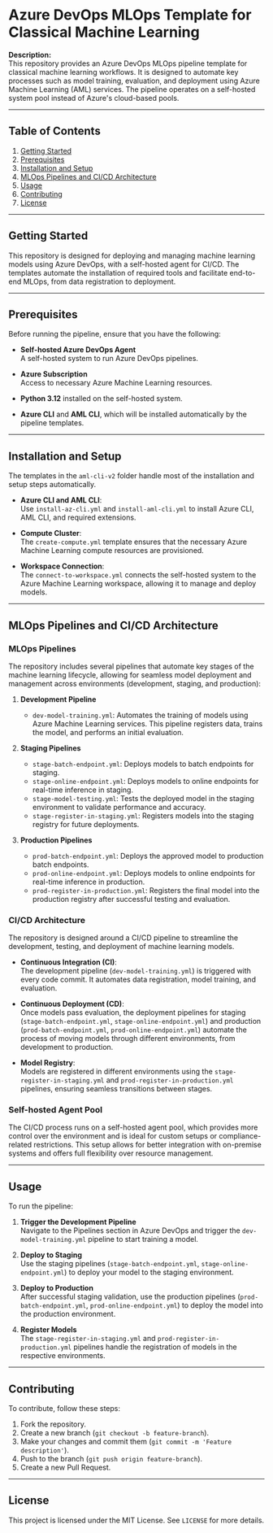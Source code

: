 # Azure DevOps MLOps Template for Classical Machine Learning

**Description:**  
This repository provides an Azure DevOps MLOps pipeline template for classical machine learning workflows. It is designed to automate key processes such as model training, evaluation, and deployment using Azure Machine Learning (AML) services. The pipeline operates on a self-hosted system pool instead of Azure's cloud-based pools.

---

## Table of Contents

1. [Getting Started](#getting-started)
2. [Prerequisites](#prerequisites)
3. [Installation and Setup](#installation-and-setup)
4. [MLOps Pipelines and CI/CD Architecture](#mlops-pipelines-and-cicd-architecture)
5. [Usage](#usage)
6. [Contributing](#contributing)
7. [License](#license)

---

## Getting Started

This repository is designed for deploying and managing machine learning models using Azure DevOps, with a self-hosted agent for CI/CD. The templates automate the installation of required tools and facilitate end-to-end MLOps, from data registration to deployment.

---

## Prerequisites

Before running the pipeline, ensure that you have the following:

- **Self-hosted Azure DevOps Agent**  
  A self-hosted system to run Azure DevOps pipelines.
  
- **Azure Subscription**  
  Access to necessary Azure Machine Learning resources.

- **Python 3.12** installed on the self-hosted system.

- **Azure CLI** and **AML CLI**, which will be installed automatically by the pipeline templates.

---

## Installation and Setup

The templates in the `aml-cli-v2` folder handle most of the installation and setup steps automatically.

- **Azure CLI and AML CLI**:  
  Use `install-az-cli.yml` and `install-aml-cli.yml` to install Azure CLI, AML CLI, and required extensions.

- **Compute Cluster**:  
  The `create-compute.yml` template ensures that the necessary Azure Machine Learning compute resources are provisioned.

- **Workspace Connection**:  
  The `connect-to-workspace.yml` connects the self-hosted system to the Azure Machine Learning workspace, allowing it to manage and deploy models.

---

## MLOps Pipelines and CI/CD Architecture

### MLOps Pipelines

The repository includes several pipelines that automate key stages of the machine learning lifecycle, allowing for seamless model deployment and management across environments (development, staging, and production):

1. **Development Pipeline**  
   - `dev-model-training.yml`: Automates the training of models using Azure Machine Learning services. This pipeline registers data, trains the model, and performs an initial evaluation.

2. **Staging Pipelines**  
   - `stage-batch-endpoint.yml`: Deploys models to batch endpoints for staging.
   - `stage-online-endpoint.yml`: Deploys models to online endpoints for real-time inference in staging.
   - `stage-model-testing.yml`: Tests the deployed model in the staging environment to validate performance and accuracy.
   - `stage-register-in-staging.yml`: Registers models into the staging registry for future deployments.

3. **Production Pipelines**  
   - `prod-batch-endpoint.yml`: Deploys the approved model to production batch endpoints.
   - `prod-online-endpoint.yml`: Deploys models to online endpoints for real-time inference in production.
   - `prod-register-in-production.yml`: Registers the final model into the production registry after successful testing and evaluation.

### CI/CD Architecture

The repository is designed around a CI/CD pipeline to streamline the development, testing, and deployment of machine learning models.

- **Continuous Integration (CI)**:  
  The development pipeline (`dev-model-training.yml`) is triggered with every code commit. It automates data registration, model training, and evaluation.

- **Continuous Deployment (CD)**:  
  Once models pass evaluation, the deployment pipelines for staging (`stage-batch-endpoint.yml`, `stage-online-endpoint.yml`) and production (`prod-batch-endpoint.yml`, `prod-online-endpoint.yml`) automate the process of moving models through different environments, from development to production.

- **Model Registry**:  
  Models are registered in different environments using the `stage-register-in-staging.yml` and `prod-register-in-production.yml` pipelines, ensuring seamless transitions between stages.

### Self-hosted Agent Pool

The CI/CD process runs on a self-hosted agent pool, which provides more control over the environment and is ideal for custom setups or compliance-related restrictions. This setup allows for better integration with on-premise systems and offers full flexibility over resource management.

---

## Usage

To run the pipeline:

1. **Trigger the Development Pipeline**  
   Navigate to the Pipelines section in Azure DevOps and trigger the `dev-model-training.yml` pipeline to start training a model.

2. **Deploy to Staging**  
   Use the staging pipelines (`stage-batch-endpoint.yml`, `stage-online-endpoint.yml`) to deploy your model to the staging environment.

3. **Deploy to Production**  
   After successful staging validation, use the production pipelines (`prod-batch-endpoint.yml`, `prod-online-endpoint.yml`) to deploy the model into the production environment.

4. **Register Models**  
   The `stage-register-in-staging.yml` and `prod-register-in-production.yml` pipelines handle the registration of models in the respective environments.

---

## Contributing

To contribute, follow these steps:

1. Fork the repository.
2. Create a new branch (`git checkout -b feature-branch`).
3. Make your changes and commit them (`git commit -m 'Feature description'`).
4. Push to the branch (`git push origin feature-branch`).
5. Create a new Pull Request.

---

## License

This project is licensed under the MIT License. See `LICENSE` for more details.

